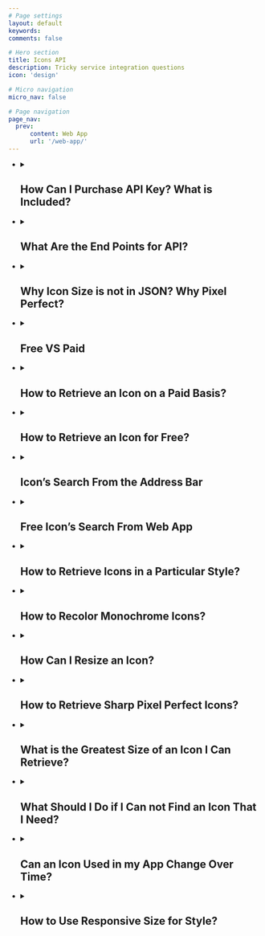 ```yaml
---
# Page settings
layout: default
keywords:
comments: false

# Hero section
title: Icons API
description: Tricky service integration questions 
icon: 'design'

# Micro navigation
micro_nav: false

# Page navigation
page_nav:
  prev:
      content: Web App
      url: '/web-app/'
---
```


<ul>
  
  <li>
   <details>
    <summary>
      <h2>How Can I Purchase API Key? What is Included?</h2>
    </summary>
<p>Paid option means you have to buy an access token or API key. The token is a short string code. You embed the token into your requests for searching and retrieval engines. The same token is used to access both engines. The starter API license is $100/month. It includes up to 100K requests to retrieval engine per month. The requests are the actual, non-cached icons downloads.  Every extra 100K requests add $100 more to the monthly plan. You may cache retrieval requests on your side and pay only for actual downloads from our engine. Requests to search engine have no limit within any API plan. No matter how many retrieval requests you've purchased. You may pay for API license on <a href="https://icons8.recurly.com/subscribe/api_access" rel="nofollow">this page</a>. After we receive payment, we issue an API token for accessing our engines.</p>
   </details>
 
 </li>
 <li>
 <details>
  <summary>
   <h2>What Are the End Points for API?</h2>
 </summary>
<p>The endpoint is the URL. Use this URL to access our API from your application.</p>
<ul>
<li>Searching endpoint. Here is the URL: <a href="https://api.icons8.com/api/iconsets/v4/search" rel="nofollow">https://api.icons8.com/api/iconsets/v4/search</a>. This is a sample request: <a href="https://api.icons8.com/api/iconsets/v4/search?term=home&amp;amount=50&amp;offset=0&amp;platform=all&amp;language=en-US&amp;token=YOURTOKEN" rel="nofollow">https://api.icons8.com/api/iconsets/v4/search?term=home&amp;amount=50&amp;offset=0&amp;platform=all&amp;language=en-US&amp;token=YOURTOKEN</a></li>
<li>Retrieval endpoint. Here is the URL: <a href="http://img.icons8.com" rel="nofollow">http://img.icons8.com</a>. This is a sample request: <a href="http://img.icons8.com/ultraviolet/link-company-child.svg?token=YOURTOKEN" rel="nofollow">http://img.icons8.com/ultraviolet/link-company-child.svg?token=YOURTOKEN</a></li>
</ul>
 </details>
  
</li>
 <li>
 <details>
  <summary>
   <h2>Why Icon Size is not in JSON? Why Pixel Perfect?</h2>
 </summary> 
<p>Notice, the icons that we have are of a vector format. That is why they could be of any size. For this reason we do not include the icon's size in the metadata of response from the search engine. You merely can substitute any value for size parameter in request of a retrieval service. In response, you'll receive the corresponding PNG icon of the size that you requested. For icons retrieval, we use <a href="http://img.icons8.com/" rel="nofollow">omg-img</a> service. To retrieve an icon you embed your API token right into your request <a href="http://img.icons8.com/ios/F0AC34/search.svg?token=YOURTOKEN" rel="nofollow">http://img.icons8.com/ios/F0AC34/search.svg?token=YOURTOKEN</a>. You may change the order of parameters in your request. Also keep in mind that due to the conversion of SVG into PNG, the "pixel perfect" come into play. There is a way to eliminate the artifacts of format conversion from vector to raster. There is an appropriate size for each platform which you can then multiply by various factors like 1x, 2x, 3x, etc. to get the PNG size you need.</p>
 </details> 
</li>

 <li>
 <details>
  <summary>
   <h2>Free VS Paid </h2>
 </summary>
<p><a href="http://img.icons8.com/" rel="nofollow">Omg-img</a> service provides free and paid options. Yes, you can search and retrieve icons with omg-img for free. The <b>free</b> option works great for small and simple projects. The <b>paid</b> option lets you craft cutting-edge apps. You may use exactly the same paid token to access both searching and retrieval engines.</p>
<p>Lots of the <a href="http://img.icons8.com/" rel="nofollow">omg-img</a> features are available to our clients for free. Premium options are available only to paying clients. The major difference is that <b>paid license</b> provides extra features which are:</p>
<ul>
<li>Access to generate PNG icons larger than 550 px</li>
<li>Access to vector-format icons (SVG, EPS, PDF). Popular SVG icons are available for <b>free</b>.</li>
<li>Access to more <a href="#service-integration-framework">'advanced search engine'</a></li>
</ul>
 </details>
 </li>
 
 <li>
 <details>
  <summary>
   <h2> How to Retrieve an Icon on a Paid Basis? </h2>
 </summary>
<p>The format for retrieving icons via paid requests is as follows:</p>
<ul>
<li><a href="http://img.icons8.com/%5Bplatform%5D/%5Bsize%5D/%5BcommonName%5D.%5Bformat%5D?token=YOURTOKEN" rel="nofollow">http://img.icons8.com/[platform]/[size]/[commonName].[format]?token=YOURTOKEN</a></li>
</ul>
<br>
<p>In the above request, parameters commonName, platform, token - are mandatory. Size - is optional. Assume we call v4 search engine with 'house' searching phrase and receive a JSON response as follows:</p>
 <p align="center">
   <a target="_blank" rel="noopener noreferrer" href="https://github.com/visualpharm/icons-docs/blob/master/docs/Images/Icons/JSON_RETRIEVE_1.png"><img src="https://github.com/visualpharm/icons-docs/raw/master/docs/Images/Icons/JSON_RETRIEVE_1.png" style="max-width:100%;"></a>
 </p>
<p>Take a look onto parameters in the JSON. Platform parameter attains the value "ultroviolet". The commonName attains the value "Link-company-child". That's all we need to get the icon in the SVG / EPS / PDF / PNG formats by sending the following requests to the <a href="http://img.icons8.com/" rel="nofollow">omg-img</a> service:</p>
 <p align="center">
</p><ul>
<li>'<a href="http://img.icons8.com/ultraviolet/link-company-child.svg?token=YOURTOKEN" rel="nofollow">http://img.icons8.com/ultraviolet/link-company-child.svg?token=YOURTOKEN</a>'</li>
<li>'<a href="http://img.icons8.com/ultraviolet/link-company-child.eps?token=YOURTOKEN" rel="nofollow">http://img.icons8.com/ultraviolet/link-company-child.eps?token=YOURTOKEN</a>'</li>
<li>'<a href="http://img.icons8.com/ultraviolet/link-company-child.png?token=YOURTOKEN" rel="nofollow">http://img.icons8.com/ultraviolet/link-company-child.png?token=YOURTOKEN</a>'</li>
<li>'<a href="http://img.icons8.com/ultraviolet/link-company-child.pdf?token=YOURTOKEN" rel="nofollow">http://img.icons8.com/ultraviolet/link-company-child.pdf?token=YOURTOKEN</a>'</li>
</ul>
 <p></p>
<p>Note that the 'name' parameter is not used at all in building a retrieving URL for the icon.</p>
 </details>
 </li>
 
 <li>
 <details>
  <summary>
   <h2> How to Retrieve an Icon for Free? </h2>
 </summary>
<p>It takes a line of code to insert an icon in SVG or PNG format from the CDN to your application of any scale:</p>
<ul>
<li><code>&lt;img src=’https://img.icons8.com/search.svg’/&gt;</code></li>
<li><code>&lt;img src=’https://img.icons8.com/search.png’/&gt;</code></li>
</ul>
 <br>
<p>Also please note that:</p>
<ul>
<li>PNG icons are available in limited size (less than 550px)</li>
<li>only popular SVG icons are available for free</li>
</ul>
 </details>
 </li>
 
 <li>
 <details>
  <summary>
   <h2> Icon’s Search From the Address Bar </h2>
 </summary>
<p><a href="http://img.icons8.com/" rel="nofollow">Omg-img</a> allows browsing for new icons from a browser’s address bar. This feature available for both paying and free customers:</p>
<ul>
<li><a href="https://img.icons8.com/home" rel="nofollow">https://img.icons8.com/home</a></li>
<li><a href="https://img.icons8.com/house" rel="nofollow">https://img.icons8.com/house</a></li>
<li><a href="https://img.icons8.com/bungalow" rel="nofollow">https://img.icons8.com/bungalow</a></li>
<li><a href="https://img.icons8.com/targaryen-house" rel="nofollow">https://img.icons8.com/targaryen-house</a></li>
</ul>
 </details>
 </li>
 
 <li>
 <details>
  <summary>
   <h2> Free Icon’s Search From Web App </h2>
 </summary>
<br>
<p>Free customers may use our web app as a free tool to search and full paths to the icons they like. Type-in a query in the app and click on the search icon to get a list of the most relevant icons.</p>
 <p align="center">
  <a target="_blank" rel="noopener noreferrer" href="https://github.com/visualpharm/icons-docs/blob/master/docs/Images/Icons/search_with_query_3.png"><img src="https://github.com/visualpharm/icons-docs/raw/master/docs/Images/Icons/search_with_query_3.png" style="max-width:100%;"></a>
</p> 
<br>
Then click on the icon you'd like to use. When the editor shows up click on the "HTML" button:
  <p align="center">
   <a target="_blank" rel="noopener noreferrer" href="https://github.com/visualpharm/icons-docs/blob/master/docs/Images/Icons/editor_main_start_html_1.png"><img src="https://github.com/visualpharm/icons-docs/raw/master/docs/Images/Icons/editor_main_start_html_1.png" style="max-width:100%;"></a>
 </p>
 <br>
 Copy the full path to the icon and paste it into your app:
 <p align="center">
   <a target="_blank" rel="noopener noreferrer" href="https://github.com/visualpharm/icons-docs/blob/master/docs/Images/Icons/html_cdn_2.png"><img src="https://github.com/visualpharm/icons-docs/raw/master/docs/Images/Icons/html_cdn_2.png" style="max-width:100%;"></a>
 </p>
 </details>
</li>

 <li>
 <details>
  <summary>
   <h2>  How to Retrieve Icons in a Particular Style? </h2>
 </summary>
<p>Retrieving an icon in particular style is easy. To do this, you embed the desired style as a parameter in your retrieval request:</p>
 <p align="center">
</p><table>
<thead>
<tr>
<th>monochrome</th>
<th>coloured</th>
</tr>
</thead>
<tbody>
<tr>
<td>iOS: <a href="http://img.icons8.com/ios/car" rel="nofollow">http://img.icons8.com/ios/car</a> <a target="_blank" rel="noopener noreferrer" href="https://camo.githubusercontent.com/b39de09cf9429fea699d507affa3c25aabd624dd/687474703a2f2f696d672e69636f6e73382e636f6d2f696f732f636172"><img src="https://camo.githubusercontent.com/b39de09cf9429fea699d507affa3c25aabd624dd/687474703a2f2f696d672e69636f6e73382e636f6d2f696f732f636172" data-canonical-src="http://img.icons8.com/ios/car" style="max-width:100%;"></a></td>
<td>Color: <a href="http://img.icons8.com/color/car" rel="nofollow">http://img.icons8.com/color/car</a> <a target="_blank" rel="noopener noreferrer" href="https://camo.githubusercontent.com/319b8a4a215245c25ed2e3ee52adaf994260b531/687474703a2f2f696d672e69636f6e73382e636f6d2f636f6c6f722f636172"><img src="https://camo.githubusercontent.com/319b8a4a215245c25ed2e3ee52adaf994260b531/687474703a2f2f696d672e69636f6e73382e636f6d2f636f6c6f722f636172" data-canonical-src="http://img.icons8.com/color/car" style="max-width:100%;"></a></td>
</tr>
<tr>
<td>Windows: <a href="http://img.icons8.com/windows/car" rel="nofollow">http://img.icons8.com/windows/car</a> <a target="_blank" rel="noopener noreferrer" href="https://camo.githubusercontent.com/5c76696861cd80f42c741f18d24fbd99df58fb1a/687474703a2f2f696d672e69636f6e73382e636f6d2f77696e646f77732f636172"><img src="https://camo.githubusercontent.com/5c76696861cd80f42c741f18d24fbd99df58fb1a/687474703a2f2f696d672e69636f6e73382e636f6d2f77696e646f77732f636172" data-canonical-src="http://img.icons8.com/windows/car" style="max-width:100%;"></a></td>
<td>Office: <a href="http://img.icons8.com/office/car" rel="nofollow">http://img.icons8.com/office/car</a> <a target="_blank" rel="noopener noreferrer" href="https://camo.githubusercontent.com/666d33ef0c7a8eb279ed5db33b3ada4b01a652fc/687474703a2f2f696d672e69636f6e73382e636f6d2f6f66666963652f636172"><img src="https://camo.githubusercontent.com/666d33ef0c7a8eb279ed5db33b3ada4b01a652fc/687474703a2f2f696d672e69636f6e73382e636f6d2f6f66666963652f636172" data-canonical-src="http://img.icons8.com/office/car" style="max-width:100%;"></a></td>
</tr>
<tr>
<td>Material: <a href="http://img.icons8.com/material/car" rel="nofollow">http://img.icons8.com/material/car</a> <a target="_blank" rel="noopener noreferrer" href="https://camo.githubusercontent.com/e7e0ad7590153c9fd378adf07558de3549c9d270/687474703a2f2f696d672e69636f6e73382e636f6d2f6d6174657269616c2f636172"><img src="https://camo.githubusercontent.com/e7e0ad7590153c9fd378adf07558de3549c9d270/687474703a2f2f696d672e69636f6e73382e636f6d2f6d6174657269616c2f636172" data-canonical-src="http://img.icons8.com/material/car" style="max-width:100%;"></a></td>
<td>Dusk: <a href="http://img.icons8.com/dusk/car" rel="nofollow">http://img.icons8.com/dusk/car</a> <a target="_blank" rel="noopener noreferrer" href="https://camo.githubusercontent.com/8e69c811f8431fbf0da5e60ac6375877174c38c6/687474703a2f2f696d672e69636f6e73382e636f6d2f6475736b2f636172"><img src="https://camo.githubusercontent.com/8e69c811f8431fbf0da5e60ac6375877174c38c6/687474703a2f2f696d672e69636f6e73382e636f6d2f6475736b2f636172" data-canonical-src="http://img.icons8.com/dusk/car" style="max-width:100%;"></a></td>
</tr>
</tbody>
</table>
<p></p>
<details>
  <summary>
   <h2>  See the List of More Than 20 Various Styles That You May Use to Retrieve Icons  </h2>
 </summary>
 <p align="center">
</p><table>
<thead>
<tr>
<th>Platform</th>
<th>Icon style</th>
</tr>
</thead>
<tbody>
<tr>
<td>win8</td>
<td>icons in the Microsoft Windows 8/Metro style</td>
</tr>
<tr>
<td>win10</td>
<td>icons in the Microsoft Windows 10/Threshold</td>
</tr>
<tr>
<td>ios7</td>
<td>icons in the Apple iOS 7/8/9/10 style</td>
</tr>
<tr>
<td>android</td>
<td>icons in the Google Android 4 Kitkat style</td>
</tr>
<tr>
<td>androidL</td>
<td>icons in the Google Android 5 Lollipop (Material) style</td>
</tr>
<tr>
<td>color</td>
<td>flat color icons</td>
</tr>
<tr>
<td>office</td>
<td>Icons for Microsoft Office</td>
</tr>
<tr>
<td>ultraviolet</td>
<td>Blue UI</td>
</tr>
<tr>
<td>nolan</td>
<td>Gradient Line</td>
</tr>
<tr>
<td>p1em</td>
<td>Simple Small</td>
</tr>
<tr>
<td>dotty</td>
<td>Dotted</td>
</tr>
<tr>
<td>dusk</td>
<td>Cute Color</td>
</tr>
<tr>
<td>Dusk_Wired</td>
<td>Cute Outline</td>
</tr>
<tr>
<td>cotton</td>
<td>Pastel</td>
</tr>
<tr>
<td>ios11</td>
<td>iOS Glyph</td>
</tr>
<tr>
<td>clouds</td>
<td>Clouds</td>
</tr>
<tr>
<td>bubbles</td>
<td>Circle Bubbles</td>
</tr>
<tr>
<td>plasticine</td>
<td>Color Hand Drawn</td>
</tr>
<tr>
<td>carbon_copy</td>
<td>Hand Drawn</td>
</tr>
<tr>
<td>doodle</td>
<td>Doodle</td>
</tr>
<tr>
<td>fineline</td>
<td>Fune Line</td>
</tr>
<tr>
<td>isometric</td>
<td>Isometric</td>
</tr>
<tr>
<td>flat_round</td>
<td>Round Infographic</td>
</tr>
<tr>
<td>m_outlined</td>
<td>Material Design Outlined</td>
</tr>
<tr>
<td>m_rounded</td>
<td>Material Design Rounded</td>
</tr>
<tr>
<td>m_two_tone</td>
<td>Material Design Two Tone</td>
</tr>
<tr>
<td>m_sharp</td>
<td>Material Design Sharp</td>
</tr>
</tbody>
</table>
<p></p>
</details>
 </details>
</li>

 <li>
 <details>
  <summary>
   <h2> How to Recolor Monochrome Icons? </h2>
 </summary>
<p>To change the color of an icon it's enough to insert an appropriate color code within an icon link:</p>
<ul>
<li><a target="_blank" rel="noopener noreferrer" href="https://camo.githubusercontent.com/253740ac91901591f66422e6e9949f3a123226de/687474703a2f2f696d672e69636f6e73382e636f6d2f696f732f4646303030302f636172"><img src="https://camo.githubusercontent.com/253740ac91901591f66422e6e9949f3a123226de/687474703a2f2f696d672e69636f6e73382e636f6d2f696f732f4646303030302f636172" data-canonical-src="http://img.icons8.com/ios/FF0000/car" style="max-width:100%;"></a> <code>http://img.icons8.com/ios/FF0000/car</code></li>
<li><a target="_blank" rel="noopener noreferrer" href="https://camo.githubusercontent.com/127a6c5d258d06d13ab98f6543230ea20f657b9a/687474703a2f2f696d672e69636f6e73382e636f6d2f696f732f3030464630302f636172"><img src="https://camo.githubusercontent.com/127a6c5d258d06d13ab98f6543230ea20f657b9a/687474703a2f2f696d672e69636f6e73382e636f6d2f696f732f3030464630302f636172" data-canonical-src="http://img.icons8.com/ios/00FF00/car" style="max-width:100%;"></a> <code>http://img.icons8.com/ios/00FF00/car</code></li>
<li><a target="_blank" rel="noopener noreferrer" href="https://camo.githubusercontent.com/bf843bf5cc690b24408ceef780edf08277bf0dbd/687474703a2f2f696d672e69636f6e73382e636f6d2f696f732f3030303046462f636172"><img src="https://camo.githubusercontent.com/bf843bf5cc690b24408ceef780edf08277bf0dbd/687474703a2f2f696d672e69636f6e73382e636f6d2f696f732f3030303046462f636172" data-canonical-src="http://img.icons8.com/ios/0000FF/car" style="max-width:100%;"></a> <code>http://img.icons8.com/ios/0000FF/car</code></li>
</ul>
 </details>
</li>

<li>
 <details>
  <summary>
   <h2> How Can I Resize an Icon? </h2>
 </summary>
<p>To change icon size, it’s just enough to embed an icon size within its link:</p>
<ul>
<li>'<a href="http://img.icons8.com/color/30px/car" rel="nofollow">http://img.icons8.com/color/30px/car</a>' <a target="_blank" rel="noopener noreferrer" href="https://camo.githubusercontent.com/bfd5be92d4edba64f144464b826e3c148e06bf39/687474703a2f2f696d672e69636f6e73382e636f6d2f636f6c6f722f333070782f636172"><img src="https://camo.githubusercontent.com/bfd5be92d4edba64f144464b826e3c148e06bf39/687474703a2f2f696d672e69636f6e73382e636f6d2f636f6c6f722f333070782f636172" data-canonical-src="http://img.icons8.com/color/30px/car" style="max-width:100%;"></a></li>
<li>'<a href="http://img.icons8.com/color/40px/car" rel="nofollow">http://img.icons8.com/color/40px/car</a>' <a target="_blank" rel="noopener noreferrer" href="https://camo.githubusercontent.com/bd0df5765ba6ee5cb3e1185dc419d6d57d412b81/687474703a2f2f696d672e69636f6e73382e636f6d2f636f6c6f722f343070782f636172"><img src="https://camo.githubusercontent.com/bd0df5765ba6ee5cb3e1185dc419d6d57d412b81/687474703a2f2f696d672e69636f6e73382e636f6d2f636f6c6f722f343070782f636172" data-canonical-src="http://img.icons8.com/color/40px/car" style="max-width:100%;"></a></li>
<li>'<a href="http://img.icons8.com/color/50px/car" rel="nofollow">http://img.icons8.com/color/50px/car</a>' <a target="_blank" rel="noopener noreferrer" href="https://camo.githubusercontent.com/f907bc264479b4f5e3e2e6b79ca5eebb1de1abf9/687474703a2f2f696d672e69636f6e73382e636f6d2f636f6c6f722f353070782f636172"><img src="https://camo.githubusercontent.com/f907bc264479b4f5e3e2e6b79ca5eebb1de1abf9/687474703a2f2f696d672e69636f6e73382e636f6d2f636f6c6f722f353070782f636172" data-canonical-src="http://img.icons8.com/color/50px/car" style="max-width:100%;"></a></li>
<li>'<a href="http://img.icons8.com/color/60px/car" rel="nofollow">http://img.icons8.com/color/60px/car</a>' <a target="_blank" rel="noopener noreferrer" href="https://camo.githubusercontent.com/3be71656851c84f019891a5e624163302017328b/687474703a2f2f696d672e69636f6e73382e636f6d2f636f6c6f722f363070782f636172"><img src="https://camo.githubusercontent.com/3be71656851c84f019891a5e624163302017328b/687474703a2f2f696d672e69636f6e73382e636f6d2f636f6c6f722f363070782f636172" data-canonical-src="http://img.icons8.com/color/60px/car" style="max-width:100%;"></a></li>
</ul>
<p>Icon's size can be written in two different formats: <code>100x100</code> or <code>100px</code>.</p>
 </details>
</li>

<li>
 <details>
  <summary>
   <h2> How to Retrieve Sharp Pixel Perfect Icons? </h2>
 </summary>
<p>Each icon style is drawn for a specific pixel grid. Look at these few examples of various pixel grids:</p>
<ul>
<li>iOS: <code>50x50</code></li>
<li>Metro: <code>26x26</code></li>
<li>Windows: <code>32x32</code></li>
<li>Material: <code>24x24</code></li>
<li>Color: <code>48x48</code></li>
<li>Office: <code>16x16</code>, <code>30x30</code>, <code>40x40</code>, <code>80x80</code></li>
</ul>
<p>We recommend you to use multiples of original icon size. This will help to avoid all sorts of artifacts (blurring edges, washed out, etc.) associated with changing an icon size. For example, for the iOS style, the multiples would be 50x50, 100x100, 150x150 and so forth. You can set an icon size either by specifying the size in pixels 100x100 / 100px or with the use of factors: 2x or x2 (the number can vary):</p>
<ul>
<li>'<a href="https://img.icons8.com/color/1x/brazilian-carnival.png" rel="nofollow">https://img.icons8.com/color/1x/brazilian-carnival.png</a>' <a target="_blank" rel="noopener noreferrer" href="https://camo.githubusercontent.com/e325889232737216a3416e11046f09208f2062c0/68747470733a2f2f696d672e69636f6e73382e636f6d2f636f6c6f722f31782f6272617a696c69616e2d6361726e6976616c2e706e67"><img src="https://camo.githubusercontent.com/e325889232737216a3416e11046f09208f2062c0/68747470733a2f2f696d672e69636f6e73382e636f6d2f636f6c6f722f31782f6272617a696c69616e2d6361726e6976616c2e706e67" data-canonical-src="https://img.icons8.com/color/1x/brazilian-carnival.png" style="max-width:100%;"></a></li>
<li>'<a href="https://img.icons8.com/color/2x/brazilian-carnival.png" rel="nofollow">https://img.icons8.com/color/2x/brazilian-carnival.png</a>' <a target="_blank" rel="noopener noreferrer" href="https://camo.githubusercontent.com/0388d586eb732bf7576a354f377690192a9f7ace/68747470733a2f2f696d672e69636f6e73382e636f6d2f636f6c6f722f32782f6272617a696c69616e2d6361726e6976616c2e706e67"><img src="https://camo.githubusercontent.com/0388d586eb732bf7576a354f377690192a9f7ace/68747470733a2f2f696d672e69636f6e73382e636f6d2f636f6c6f722f32782f6272617a696c69616e2d6361726e6976616c2e706e67" data-canonical-src="https://img.icons8.com/color/2x/brazilian-carnival.png" style="max-width:100%;"></a></li>
</ul>
 </details>
</li>

<li>
 <details>
  <summary>
   <h2> What is the Greatest Size of an Icon I Can Retrieve? </h2>
 </summary>
<p>The restriction applied to free png icons is 550 px. Paying clients may retrieve icons in any size up to 2048 px.</p>
 </details>
</li>

<li>
 <details>
  <summary>
   <h2> What Should I Do if I Can not Find an Icon That I Need? </h2>
 </summary>
<p>You may send us a <a href="https://icons8.com/request-icon/" rel="nofollow">request</a> to draw an icon you need. <a href="https://icons8.com/request-icon/free/hot" rel="nofollow">It’s completely free</a>. We try to do our the best to make our service comprehensive. However, we do prioritize the requests which have the highest demand. Be creative, ask your friends, relatives, and any community members to vote for your requested icon to put your request higher on the queue.</p>
<p>Alternatively, there is a paid fast option too, <a href="https://icons8.com/request-icon/custom/" rel="nofollow">$50 per icon, up to 20 icons a day</a>.</p>
 </details>
</li>

<li>
 <details>
  <summary>
   <h2> Can an Icon Used in my App Change Over Time? </h2>
 </summary>
<p>In short, it’s very unlikely, but it's possible. The most updated version of an icon is accessible by a given icon’s link. Let take a look at the following example. Imaging we have a link <strong><code>https://img.icons8.com/water-molecule</code></strong>. For this URL we keep showing an icon with an illustration of a water drop or an abstract molecule. But what happens if we begin to receive more and more requests to change the icon’s appearance to say a water molecule like this H<sub>2</sub>O. Most probably we will alternate its look somehow to represent the structure of two atoms of hydrogen and one atom of oxygen bonded together.</p>
<p>In case <b>if you are planning to use an icon longterm</b>, the best solution would be to use the full canonical path to the icon. For that, type in a query in the app and click on the search icon to get a list of the most relevant icons.</p>
 <p align="center">
  <a target="_blank" rel="noopener noreferrer" href="https://github.com/visualpharm/icons-docs/blob/master/docs/Images/Icons/search_with_query_3.png"><img src="https://github.com/visualpharm/icons-docs/raw/master/docs/Images/Icons/search_with_query_3.png" style="max-width:100%;"></a>
</p> 
<br>
Then click on the icon you'd like to use. When the editor shows up click on the "HTML" button:
  <p align="center">
   <a target="_blank" rel="noopener noreferrer" href="https://github.com/visualpharm/icons-docs/blob/master/docs/Images/Icons/editor_main_start_html_1.png"><img src="https://github.com/visualpharm/icons-docs/raw/master/docs/Images/Icons/editor_main_start_html_1.png" style="max-width:100%;"></a>
 </p>
 <br>
 Copy the full path to the icon and paste it in your own app:
 <p align="center">
   <a target="_blank" rel="noopener noreferrer" href="https://github.com/visualpharm/icons-docs/blob/master/docs/Images/Icons/html_cdn_2.png"><img src="https://github.com/visualpharm/icons-docs/raw/master/docs/Images/Icons/html_cdn_2.png" style="max-width:100%;"></a>
 </p>
 </details>
</li>


<li>
 <details>
  <summary>
   <h2>How to Use Responsive Size for Style? </h2>
 </summary>
<p>It’s quite simple. Just add a parameter <code>office</code> to your request. For example:</p>
<ul>
<li><a target="_blank" rel="noopener noreferrer" href="https://camo.githubusercontent.com/c035ec2470fd87927711ac8bdf760030511ba4ec/687474703a2f2f696d672e69636f6e73382e636f6d2f6f66666963652f353070782f6361722e706e673f6f66666963653d3136"><img src="https://camo.githubusercontent.com/c035ec2470fd87927711ac8bdf760030511ba4ec/687474703a2f2f696d672e69636f6e73382e636f6d2f6f66666963652f353070782f6361722e706e673f6f66666963653d3136" data-canonical-src="http://img.icons8.com/office/50px/car.png?office=16" style="max-width:100%;"></a> <code>http://img.icons8.com/office/50px/car.png?office=16</code></li>
<li><a target="_blank" rel="noopener noreferrer" href="https://camo.githubusercontent.com/3a60711bef60473768b4f7161e8f7de3d846b98f/687474703a2f2f696d672e69636f6e73382e636f6d2f6f66666963652f353070782f6361722e706e673f6f66666963653d3330"><img src="https://camo.githubusercontent.com/3a60711bef60473768b4f7161e8f7de3d846b98f/687474703a2f2f696d672e69636f6e73382e636f6d2f6f66666963652f353070782f6361722e706e673f6f66666963653d3330" data-canonical-src="http://img.icons8.com/office/50px/car.png?office=30" style="max-width:100%;"></a> <code>http://img.icons8.com/office/50px/car.png?office=30</code></li>
<li><a target="_blank" rel="noopener noreferrer" href="https://camo.githubusercontent.com/e15c3326a91dd246f5695d6b3a5316d0c6d1e5f9/687474703a2f2f696d672e69636f6e73382e636f6d2f6f66666963652f353070782f6361722e706e673f6f66666963653d3430"><img src="https://camo.githubusercontent.com/e15c3326a91dd246f5695d6b3a5316d0c6d1e5f9/687474703a2f2f696d672e69636f6e73382e636f6d2f6f66666963652f353070782f6361722e706e673f6f66666963653d3430" data-canonical-src="http://img.icons8.com/office/50px/car.png?office=40" style="max-width:100%;"></a> <code>http://img.icons8.com/office/50px/car.png?office=40</code></li>
<li><a target="_blank" rel="noopener noreferrer" href="https://camo.githubusercontent.com/d68df9dfb8e0291a7e94910c887bb0b12befad73/687474703a2f2f696d672e69636f6e73382e636f6d2f6f66666963652f353070782f6361722e706e673f6f66666963653d3830"><img src="https://camo.githubusercontent.com/d68df9dfb8e0291a7e94910c887bb0b12befad73/687474703a2f2f696d672e69636f6e73382e636f6d2f6f66666963652f353070782f6361722e706e673f6f66666963653d3830" data-canonical-src="http://img.icons8.com/office/50px/car.png?office=80" style="max-width:100%;"></a> <code>http://img.icons8.com/office/50px/car.png?office=80</code></li>
</ul>
 </details>
</li>

</ul>